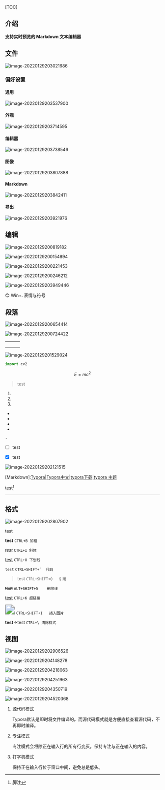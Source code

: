 [TOC]

## 介绍

**支持实时预览的 Markdown 文本编辑器**

## 文件

![image-20220129203021686](Typora/image-20220129203021686.png)

### 偏好设置

#### 通用

![image-20220129203537900](Typora/image-20220129203537900.png)

#### 外观

![image-20220129203714595](Typora/image-20220129203714595.png)

#### 编辑器

![image-20220129203738546](Typora/image-20220129203738546.png)

#### 图像

![image-20220129203807888](Typora/image-20220129203807888.png)

#### Markdown

![image-20220129203842411](Typora/image-20220129203842411.png)

#### 导出

![image-20220129203921976](Typora/image-20220129203921976.png)



## 编辑

![image-20220129200819182](Typora/image-20220129200819182.png)

![image-20220129200154894](Typora/image-20220129200154894.png)

![image-20220129200221453](Typora/image-20220129200221453.png)

![image-20220129200246212](Typora/image-20220129200246212.png)

![image-20220129203949446](Typora/image-20220129203949446.png)

😊	Win+.	表情与符号

## 段落

![image-20220129200654414](Typora/image-20220129200654414.png)

![image-20220129200724422](Typora/image-20220129200724422.png)

|      |      |      |
| ---- | ---- | ---- |
|      |      |      |
|      |      |      |
|      |      |      |

![image-20220129201529024](Typora/image-20220129201529024.png)

```python
import cv2
```

$$
E=mc^2
$$

> test

1. 
2.  
3. 

- 

- 

-  

-  

    -  



- [ ] test

- [x] test

![image-20220129202121515](Typora/image-20220129202121515.png)

[Markdown]:[Typora|Typora中文|typora下载|typora 主题](https://www.typora.net/)

test[^1]

[^1]:脚注

------





## 格式

![image-20220129202807902](Typora/image-20220129202807902.png)

test

**test**	`CTRL+B	加粗`

*test*	`CTRL+I	斜体`

<u>test</u>	`CTRL+U	下划线`

`test`	``CTRL+SHIFT+`	代码``

> test	`CTRL+SHIFT+Q	引用`

~~test~~	`ALT+SHIFT+5	删除线`

[test](https://github.com/likefengzi)	`CTRL+K	超链接`

<img src="Typora/typora-file-icon.png" style="zoom:200%;" />	`CTRL+SHIFT+I	插入图片`

**test**->test	`CTRL+\	清除样式`

## 视图

![image-20220129202906526](Typora/image-20220129202906526.png)



![image-20220129204148278](Typora/image-20220129204148278.png)

![image-20220129204218063](Typora/image-20220129204218063.png)

![image-20220129204251963](Typora/image-20220129204251963.png)

![image-20220129204350719](Typora/image-20220129204350719.png)

![image-20220129204520368](Typora/image-20220129204520368.png)

1. 源代码模式

    Typora默认是即时将文件编译的。而源代码模式就是方便直接查看源代码，不再即时编译。

2. 专注模式

    专注模式会将除正在输入行的所有行变灰，保持专注与正在输入的内容。

3. 打字机模式

    保持正在输入行位于窗口中间，避免总是低头。
